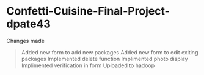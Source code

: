 # Confetti-Cuisine-Final-Project-dpate43
Changes made
> Added new form to add new packages 
> Added new form to edit exiting packages 
> Implemented delete function
> Implimented photo display
> Implimented verification in form
> Uploaded to hadoop
